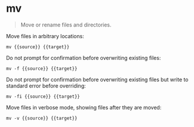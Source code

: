mv
==

> Move or rename files and directories.

Move files in arbitrary locations:

    mv {{source}} {{target}}

Do not prompt for confirmation before overwriting existing files:

    mv -f {{source}} {{target}}

Do not prompt for confirmation before overwriting existing files but write to standard error before overriding:

    mv -fi {{source}} {{target}}

Move files in verbose mode, showing files after they are moved:

    mv -v {{source}} {{target}}
